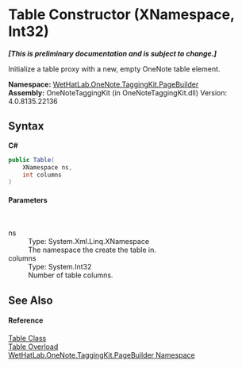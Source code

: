 # Table Constructor (XNamespace, Int32)
 _**\[This is preliminary documentation and is subject to change.\]**_

Initialize a table proxy with a new, empty OneNote table element.

**Namespace:**&nbsp;<a href="56352230-71f2-f4b7-63a8-983965663af5.md">WetHatLab.OneNote.TaggingKit.PageBuilder</a><br />**Assembly:**&nbsp;OneNoteTaggingKit (in OneNoteTaggingKit.dll) Version: 4.0.8135.22136

## Syntax

**C#**<br />
``` C#
public Table(
	XNamespace ns,
	int columns
)
```


#### Parameters
&nbsp;<dl><dt>ns</dt><dd>Type: System.Xml.Linq.XNamespace<br />The namespace the create the table in.</dd><dt>columns</dt><dd>Type: System.Int32<br />Number of table columns.</dd></dl>

## See Also


#### Reference
<a href="27dfc48a-6070-557b-cdfa-2152403138b3.md">Table Class</a><br /><a href="15c8387a-8147-f46f-e5b2-d23eb6b2376d.md">Table Overload</a><br /><a href="56352230-71f2-f4b7-63a8-983965663af5.md">WetHatLab.OneNote.TaggingKit.PageBuilder Namespace</a><br />